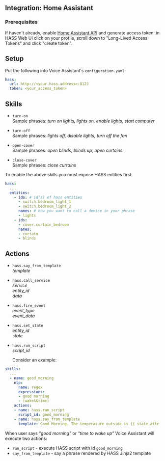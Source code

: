 ## Integration: Home Assistant

### Prerequisites
If haven't already, enable [Home Assistant API](https://www.home-assistant.io/integrations/api/) and generate access token: in HASS Web UI click on your profile, scroll down to "Long-Lived Access Tokens" and click "create token".


## Setup
Put the following into Voice Assistant's `configuration.yaml`:
```yaml
hass:
  url: http://<your.hass.address>:8123
  token: <your_access_token>
```

## Skills

- `turn-on` </br>
Sample phrases: *turn on lights, lights on, enable lights, start computer*

- `turn-off` </br>
Sample phrases: *lights off, disable lights, turn off the fan*

- `open-cover` </br>
Sample phrases: *open blinds, blinds up, open curtains*

- `close-cover` </br>
Sample phrases: *close curtains*

To enable the above skills you must expose HASS entities first:
	
```yaml
hass:
  ...
  entities:
    - ids: # id(s) of hass entities
      - switch.bedroom_light_1
      - switch.bedroom_light_2
      names: # how you want to call a device in your phrase
      - lights
    - ids:
      - cover.curtain_bedroom
      names:
      - curtain
      - blinds
```

## Actions
- `hass.say_from_template`</br>
*template*

- `hass.call_service`</br>
*service*</br> 
*entity_id*</br>
*data*

- `hass.fire_event`</br>
*event_type*</br>
*event_data*</br>

- `hass.set_state`</br>
*entity_id*</br>
*state*</br>

- `hass.run_script`</br>
*script_id*</br>


	Consider an example:
```yaml
skills:
  ...
  - name: good_morning
    nlp:
      name: regex
      expressions:
      - good morning
      - (wake&&time)
    actions:
    - name: hass.run_script
      script_id: good_morning
    - name: hass.say_from_template
      template: Good Morning. The temperature outside is {{ state_attr('weather.my_home','temperature') }} degrees.
```
When user says *"good morning"* or  *"time to wake up"* Voice Assistant will execute two actions:
-  `run_script` - execute HASS script with id `good_morning`
-  `say_from_template` - say a phrase rendered by HASS Jinja2 template

